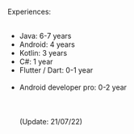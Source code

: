 Experiences:
<br><br/>
- Java: 6-7 years
- Android: 4 years
- Kotlin: 3 years
- C#: 1 year
- Flutter / Dart: 0-1 year
<br><br/>
- Android developer pro: 0-2 year
<br><br/>
<br><br/>
(Update: 21/07/22)

